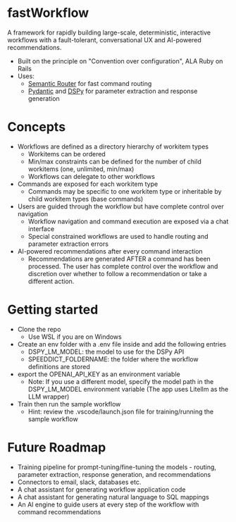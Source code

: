 # fastWorkflow
A framework for rapidly building large-scale, deterministic, interactive workflows with a fault-tolerant, conversational UX and AI-powered recommendations.

- Built on the principle on "Convention over configuration", ALA Ruby on Rails
- Uses:  
  - [Semantic Router](https://github.com/aurelio-labs/semantic-router) for fast command routing
  - [Pydantic](https://docs.pydantic.dev/) and [DSPy](https://github.com/stanfordnlp/dspy) for parameter extraction and response generation

# Concepts
- Workflows are defined as a directory hierarchy of workitem types
  - Workitems can be ordered
  - Min/max constraints can be defined for the number of child workitems (one, unlimited, min/max)
  - Workflows can delegate to other workflows
- Commands are exposed for each workitem type
  - Commands may be specific to one workitem type or inheritable by child workitem types (base commands)
- Users are guided through the workflow but have complete control over navigation
  - Workflow navigation and command execution are exposed via a chat interface
  - Special constrained workflows are used to handle routing and parameter extraction errors
- AI-powered recommendations after every command interaction
  - Recommendations are generated AFTER a command has been processed. The user has complete control over the workflow and discretion over whether to follow a recommendation or take a different action.

# Getting started
- Clone the repo
  - Use WSL if you are on Windows
- Create an env folder with a .env file inside and add the following entries
  - DSPY_LM_MODEL: the model to use for the DSPy API
  - SPEEDDICT_FOLDERNAME: the folder where the workflow definitions are stored
 - export the OPENAI_API_KEY as an environment variable
   - Note: If you use a different model, specify the model path in the DSPY_LM_MODEL environment variable (The app uses Litellm as the LLM wrapper)
- Train then run the sample workflow
  - Hint: review the .vscode/launch.json file for training/running the sample workflow
 
# Future Roadmap
- Training pipeline for prompt-tuning/fine-tuning the models - routing, parameter extraction, response generation, and recommendations
- Connectors to email, slack, databases etc.
- A chat assistant for generating workflow application code
- A chat assistant for generating natural language to SQL mappings
- An AI engine to guide users at every step of the workflow with command recommendations
